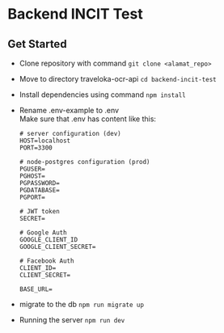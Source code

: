 # Backend INCIT Test

## Get Started

- Clone repository with command `git clone <alamat_repo>`
- Move to directory traveloka-ocr-api `cd backend-incit-test`
- Install dependencies using command `npm install`
- Rename .env-example to .env  
  Make sure that .env has content like this:

  ```
  # server configuration (dev)
  HOST=localhost
  PORT=3300

  # node-postgres configuration (prod)
  PGUSER=
  PGHOST=
  PGPASSWORD=
  PGDATABASE=
  PGPORT=

  # JWT token
  SECRET=

  # Google Auth
  GOOGLE_CLIENT_ID  
  GOOGLE_CLIENT_SECRET=

  # Facebook Auth
  CLIENT_ID=
  CLIENT_SECRET=

  BASE_URL=
  ```
  

- migrate to the db `npm run migrate up`
- Running the server `npm run dev`